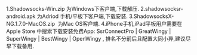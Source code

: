 1.Shadowsocks-Win.zip 为Windows下客户端,下载解压.
2.shadowsocksr-android.apk 为Adriod 手机/平板下客户端,下载安装.
3.ShadowsocksX-NG.1.7.0-MacOS.zip  为Mac OS客户端.
4.iPhone手机,iPad平板用户需要在Apple Store 中搜索下载安装免费App: SsrConnectPro | GreatWingy | SuperWingy | BestWingy | OpenWingy , 排名不分前后且配置大同小异,建议尽早下载备用.
